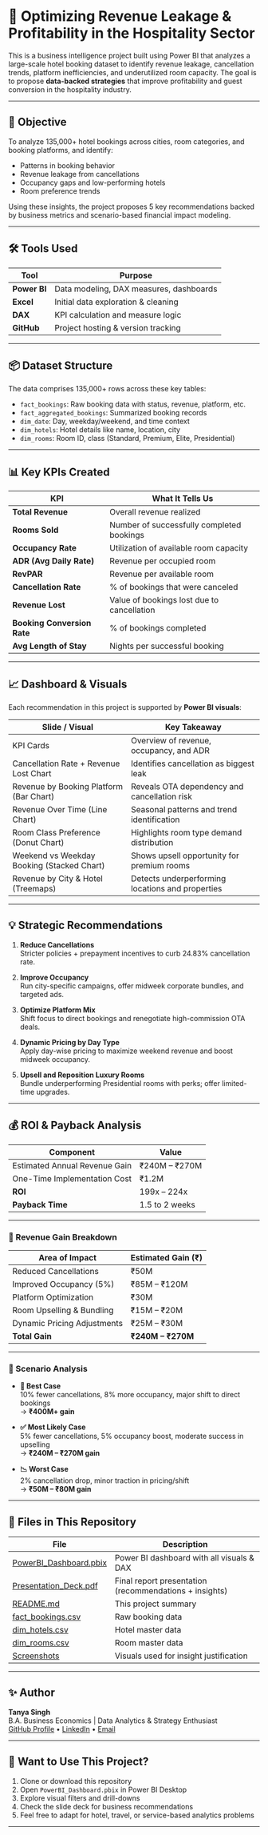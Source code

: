 # 🏨 Optimizing Revenue Leakage & Profitability in the Hospitality Sector

This is a business intelligence project built using Power BI that analyzes a large-scale hotel booking dataset to identify revenue leakage, cancellation trends, platform inefficiencies, and underutilized room capacity. The goal is to propose **data-backed strategies** that improve profitability and guest conversion in the hospitality industry.

---

## 🎯 Objective

To analyze 135,000+ hotel bookings across cities, room categories, and booking platforms, and identify:
- Patterns in booking behavior
- Revenue leakage from cancellations
- Occupancy gaps and low-performing hotels
- Room preference trends

Using these insights, the project proposes 5 key recommendations backed by business metrics and scenario-based financial impact modeling.

---

## 🛠 Tools Used

| Tool     | Purpose                                      |
|----------|----------------------------------------------|
| **Power BI** | Data modeling, DAX measures, dashboards |
| **Excel**    | Initial data exploration & cleaning      |
| **DAX**      | KPI calculation and measure logic         |
| **GitHub**   | Project hosting & version tracking        |

---

## 📦 Dataset Structure

The data comprises 135,000+ rows across these key tables:

- `fact_bookings`: Raw booking data with status, revenue, platform, etc.
- `fact_aggregated_bookings`: Summarized booking records
- `dim_date`: Day, weekday/weekend, and time context
- `dim_hotels`: Hotel details like name, location, city
- `dim_rooms`: Room ID, class (Standard, Premium, Elite, Presidential)

---

## 📊 Key KPIs Created

| KPI                        | What It Tells Us                              |
|-----------------------------|-----------------------------------------------|
| **Total Revenue**         | Overall revenue realized                      |
| **Rooms Sold**            | Number of successfully completed bookings     |
| **Occupancy Rate**        | Utilization of available room capacity        |
| **ADR (Avg Daily Rate)**  | Revenue per occupied room                     |
| **RevPAR**                | Revenue per available room                    |
| **Cancellation Rate**     | % of bookings that were canceled              |
| **Revenue Lost**          | Value of bookings lost due to cancellation    |
| **Booking Conversion Rate** | % of bookings completed                     |
| **Avg Length of Stay**    | Nights per successful booking                 |

---

## 📈 Dashboard & Visuals

Each recommendation in this project is supported by **Power BI visuals**:

| Slide / Visual                            | Key Takeaway                                           |
|-------------------------------------------|--------------------------------------------------------|
| KPI Cards                                 | Overview of revenue, occupancy, and ADR               |
| Cancellation Rate + Revenue Lost Chart    | Identifies cancellation as biggest leak               |
| Revenue by Booking Platform (Bar Chart)   | Reveals OTA dependency and cancellation risk          |
| Revenue Over Time (Line Chart)            | Seasonal patterns and trend identification            |
| Room Class Preference (Donut Chart)       | Highlights room type demand distribution              |
| Weekend vs Weekday Booking (Stacked Chart)| Shows upsell opportunity for premium rooms            |
| Revenue by City & Hotel (Treemaps)        | Detects underperforming locations and properties      |

---

## 💡 Strategic Recommendations

1. **Reduce Cancellations**  
   Stricter policies + prepayment incentives to curb 24.83% cancellation rate.

2. **Improve Occupancy**  
   Run city-specific campaigns, offer midweek corporate bundles, and targeted ads.

3. **Optimize Platform Mix**  
   Shift focus to direct bookings and renegotiate high-commission OTA deals.

4. **Dynamic Pricing by Day Type**  
   Apply day-wise pricing to maximize weekend revenue and boost midweek occupancy.

5. **Upsell and Reposition Luxury Rooms**  
   Bundle underperforming Presidential rooms with perks; offer limited-time upgrades.

---

## 💰 ROI & Payback Analysis

| Component                              | Value                          |
|----------------------------------------|--------------------------------|
| Estimated Annual Revenue Gain          | ₹240M – ₹270M                  |
| One-Time Implementation Cost           | ₹1.2M                          |
| **ROI**                                | 199x – 224x                    |
| **Payback Time**                       | 1.5 to 2 weeks                 |

---

### 💸 Revenue Gain Breakdown

| Area of Impact                  | Estimated Gain (₹) |
|----------------------------------|--------------------|
| Reduced Cancellations            | ₹50M               |
| Improved Occupancy (5%)          | ₹85M – ₹120M       |
| Platform Optimization            | ₹30M               |
| Room Upselling & Bundling        | ₹15M – ₹20M        |
| Dynamic Pricing Adjustments      | ₹25M – ₹30M        |
| **Total Gain**                   | **₹240M – ₹270M**  |

---

### 🔮 Scenario Analysis

- **🚀 Best Case**  
  10% fewer cancellations, 8% more occupancy, major shift to direct bookings  
  → **₹400M+ gain**

- **✅ Most Likely Case**  
  5% fewer cancellations, 5% occupancy boost, moderate success in upselling  
  → **₹240M – ₹270M gain**

- **📉 Worst Case**  
  2% cancellation drop, minor traction in pricing/shift  
  → **₹50M – ₹80M gain**

---

## 📂 Files in This Repository

| File                                   | Description                               |
|----------------------------------------|-------------------------------------------|
| [PowerBI_Dashboard.pbix](./https://github.com/Tanyafestly/Consulting-and-Analytics-Hospitality-Project-IITG/blob/main/IITG_The_Diva_project_final.pbix)              | Power BI dashboard with all visuals & DAX |
| [Presentation_Deck.pdf](./Presentation_Deck.pdf)               | Final report presentation (recommendations + insights) |
| [README.md](./README.md)                           | This project summary                      |
| [fact_bookings.csv](./Raw_Data/fact_bookings.csv) | Raw booking data                          |
| [dim_hotels.csv](./Raw_Data/dim_hotels.csv)       | Hotel master data                         |
| [dim_rooms.csv](./Raw_Data/dim_rooms.csv)         | Room master data                          |
| [Screenshots](./pdf/)                    | Visuals used for insight justification    |

---

## ✨ Author

**Tanya Singh**  
B.A. Business Economics | Data Analytics & Strategy Enthusiast  
[GitHub Profile](#) • [LinkedIn](#) • [Email](#)

---

## 📌 Want to Use This Project?

1. Clone or download this repository  
2. Open `PowerBI_Dashboard.pbix` in Power BI Desktop  
3. Explore visual filters and drill-downs  
4. Check the slide deck for business recommendations  
5. Feel free to adapt for hotel, travel, or service-based analytics problems

---

